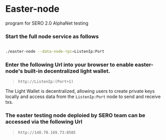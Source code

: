 # Easter-node

program for SERO 2.0 AlphaNet testing


### Start the full node service as follows


```bash

./easter-node --data-node-rpc=ListenIp:Port

```



### Enter the following Url into your browser to enable easter-node's built-in decentralized light wallet.

> `http://ListenIp:(Port+1)`

The Light Wallet is decentralized, allowing users to create private keys locally and access data from the `ListenIp:Port` node to send and receive txs.



### The easter testing node deploied by SERO team can be accessed via the following Url

> `http://148.70.169.73:8585`

